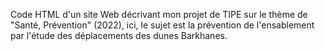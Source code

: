 Code HTML d'un site Web décrivant mon projet de TIPE sur le thème de "Santé, Prévention" (2022), ici, le sujet est la prévention de l'ensablement par l'étude des déplacements des dunes Barkhanes.
